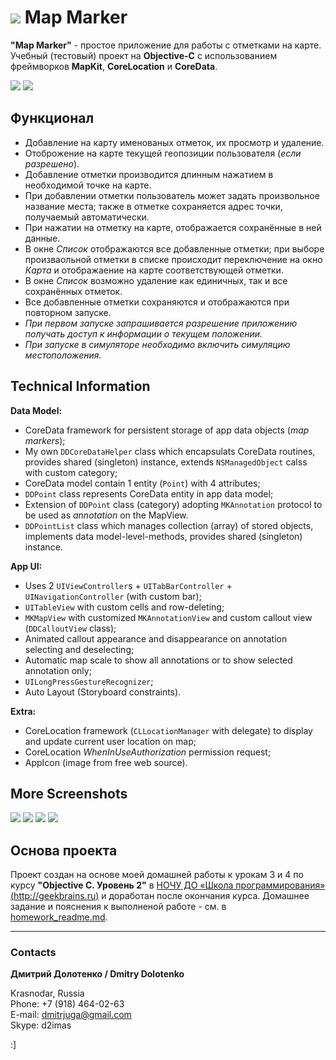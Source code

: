# ![](https://github.com/DmitrJuga/MapMarker/blob/master/MapMarker/Images.xcassets/AppIcon.appiconset/mapmarker-29@2x.png)  Map Marker

**"Map Marker"** - простое приложение для работы с отметками на карте. Учебный (тестовый) проект на **Objective-C** c использованием фреймворков **MapKit**, **CoreLocation** и **CoreData**.

![](https://github.com/DmitrJuga/MapMarker/blob/master/screenshots/screenshot1.png)
![](https://github.com/DmitrJuga/MapMarker/blob/master/screenshots/screenshot2.png)


## Функционал

- Добавление на карту именованых отметок, их просмотр и удаление.
- Отоброжение на карте текущей геопозиции пользователя (*если разрешено*).
- Добавление отметки производится длинным нажатием в необходимой точке на карте.
- При добавлении отметки пользователь может задать произвольное название места; также в отметке сохраняется адрес точки, получаемый автоматически.
- При нажатии на отметку на карте, отображается сохранённые в ней данные.
- В окне *Список* отображаются все добавленные отметки; при выборе произваольной отметки в списке происходит переключение на окно *Карта* и отображаение на карте соответствующей отметки.
- В окне *Список* возможно удаление как единичных, так и все сохранённых отметок.
- Все добавленные отметки сохраняются и отображаются при повторном запуске.
- *При первом запуске запрашивается разрешение приложению получать доступ к информации о текущем положении.*
- *При запуске в симуляторе необходимо включить симуляцию местоположения.*

## Technical Information

**Data Model:**
- CoreData framework for persistent storage of app data objects (*map markers*);
- My own `DDCoreDataHelper` class which encapsulats CoreData routines, provides shared (singleton) instance, extends `NSManagedObject` calss with custom category;
- CoreData model contain 1 entity (`Point`) with 4 attributes;
- `DDPoint` class represents CoreData entity in app data model;
- Extension of `DDPoint` class (category) adopting `MKAnnotation` protocol to be used as *annotation* on the MapView.
- `DDPointList` class which manages collection (array) of stored objects, implements data model-level-methods, provides shared (singleton) instance.

**App UI:**
- Uses 2 `UIViewController`s + `UITabBarController` + `UINavigationController` (with custom bar);
- `UITableView` with custom cells and row-deleting;
- `MKMapView` with customized `MKAnnotationView` and custom callout view (`DDCalloutView` class);
- Animated callout appearance and disappearance on annotation selecting and deselecting;
- Automatic map scale to show all annotations or to show selected annotation only;
- `UILongPressGestureRecognizer`;
- Auto Layout (Storyboard constraints).

**Extra:**
- CoreLocation framework (`CLLocationManager` with delegate) to display and update current user location on map;
- CoreLocation *WhenInUseAuthorization* permission request;
- AppIcon (image from free web source).


## More Screenshots

![](https://github.com/DmitrJuga/MapMarker/blob/master/screenshots/screenshot3.png)
![](https://github.com/DmitrJuga/MapMarker/blob/master/screenshots/screenshot4.png)
![](https://github.com/DmitrJuga/MapMarker/blob/master/screenshots/screenshot5.png)
![](https://github.com/DmitrJuga/MapMarker/blob/master/screenshots/screenshot6.png)

## Основа проекта

Проект создан на основе моей домашней работы к урокам 3 и 4 по курсу **"Objective C. Уровень 2"** в [НОЧУ ДО «Школа программирования» (http://geekbrains.ru)](http://geekbrains.ru/) и доработан после окончания курса. Домашнее задание и пояснения к выполненой работе - см. в [homework_readme.md](https://github.com/DmitrJuga/MapMarker/blob/master/homework_readme.md).

---

### Contacts

**Дмитрий Долотенко / Dmitry Dolotenko**

Krasnodar, Russia   
Phone: +7 (918) 464-02-63   
E-mail: <dmitrjuga@gmail.com>   
Skype: d2imas

:]

